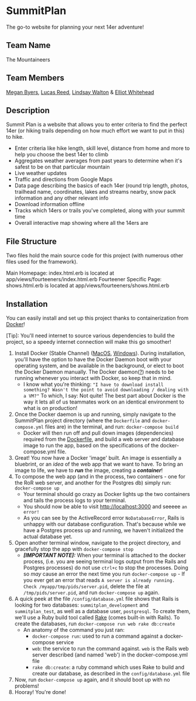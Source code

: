 # SummitPlan
The go-to website for planning your next 14er adventure!

## Team Name
The Mountaineers

## Team Members
[Megan Byers](https://github.com/coloradical), [Lucas Reed](https://github.com/lure7991), [Lindsay Walton](https://github.com/lawalton) & [Elliot Whitehead](https://github.com/elliotwhitehead)

## Description
Summit Plan is a website that allows you to enter criteria to find the perfect 14er (or hiking trails depending on how much effort we want to put in this) to hike.
* Enter criteria like hike length, skill level, distance from home and more to help you choose the best 14er to climb
* Aggregates weather averages from past years to determine when it's safest to be on that particular mountain
* Live weather updates
* Traffic and directions from Google Maps
* Data page describing the basics of each 14er (round trip length, photos, trailhead name, coordinates, lakes and streams nearby, snow pack information and any other relevant info
* Download information offline
* Tracks which 14ers or trails you've completed, along with your summit time
* Overall interactive map showing where all the 14ers are

## File Structure
Two files hold the main source code for this project (with numerous other files used for the framework).

Main Homepage: index.html.erb is located at app/views/fourteeners/index.html.erb
Fourteener Specific Page: shows.html.erb is located at app/views/fourteeners/shows.html.erb

## Installation
You can easily install and set up this project thanks to containerization from [Docker](https://docker.com)!


[Tip]: You'll need internet to source various dependencies to build the project, so a speedy internet connection will make this go smoother!

1. Install Docker (Stable Channel) ([MacOS](https://docs.docker.com/docker-for-mac/install/), [Windows](https://docs.docker.com/docker-for-windows/install/)). During installation, you'll have the option to have the Docker Daemon boot with your operating system, and be available in the background, or elect to boot the Docker Daemon manually. The Docker daemon([?](https://en.wikipedia.org/wiki/Daemon_(computing))) needs to be running whenever you interact with Docker, so keep that in mind.
    * I know what you're thinking: `"I have to download install something? Wasn't the point to avoid downloading / dealing with a VM?"` To which, I say: Not quite! The best part about Docker is the way it lets all of us teammates work on an identical environment to what is on production!
2. Once the Docker daemon is up and running, simply navigate to the SummitPlan project directory (where the `Dockerfile` and `docker-compose.yml` files are) in the terminal, and run: `docker-compose build`
    * Docker will then run off and pull down images (dependencies) required from the [Dockerfile](https://docs.docker.com/engine/reference/builder/), and build a web server and database image to run the app, based on the specifications of the docker-compose.yml file.
3. Great! You now have a Docker 'image' built. An image is essentially a bluebrint, or an _idea_ of the web app that we want to have. To bring an image to life, we have to **_run_** the image, creating a **_container_**!
4. To compose the web app (and in the process, two containers - one for the RoR web server, and another for the Postgres db) simply run: `docker-compose up`
    * Your terminal should go crazy as Docker lights up the two containers and tails the process logs to your terminal.
    * You should now be able to visit [http://localhost:3000](http://localhost:3000) and seeeee `an error!`
    * As you can see by the ActiveRecord error `NoDatabaseError`, Rails is unhappy with our database configuration. That's because while we have a Postgres process up and running, we haven't initialized the actual database yet.
5. Open another terminal window, navigate to the project directory, and gracefully stop the app with `docker-compose stop`
    * **_[IMPORTANT NOTE]:_** When your terminal is attached to the docker process, (i.e. you are seeing terminal logs output from the Rails and Postgres processes) do not use `ctrl+c` to stop the processes. Doing so _may_ cause an error the next time you run `docker-compose up` - If you ever get an error that reads `A server is already running. Check /myapp/tmp/pids/server.pid`, delete the file at `/tmp/pids/server.pid`, and run `docker-compose up` again.
6. A quick peek at the file `/config/database.yml` file shows that Rails is looking for two databases: `summitplan_development` and `summitplan_test`, as well as a database user, `postgresql`. To create them, we'll use a Ruby build tool called [Rake](https://en.wikipedia.org/wiki/Rake_(software)) (comes built-in with Rails). To create the databases, run `docker-compose run web rake db:create`
    * An anatomy of the command you just ran:
      * `docker-compose run`: used to run a command against a docker-compose service
      * `web`: the service to run the command against. `web` is the Rails web server described (and named 'web') in the docker-compose.yml file
      * `rake db:create`: a ruby command which uses Rake to build and create our database, as described in the `config/database.yml` file
7. Now, run `docker-compose up` again, and it should boot up with no problems!
8. Hooray! You're done!
